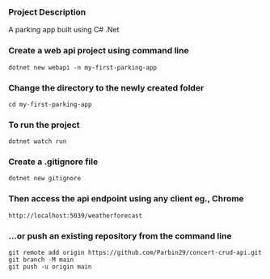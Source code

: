 ### Project Description
A parking app built using C# .Net

### Create a web api project using command line
```
dotnet new webapi -n my-first-parking-app
```

### Change the directory to the newly created folder
```
cd my-first-parking-app
```

### To run the project
```
dotnet watch run
```

### Create a .gitignore file
```
dotnet new gitignore
```

### Then access the api endpoint using any client eg., Chrome
```
http://localhost:5039/weatherforecast
```



### …or push an existing repository from the command line
```
git remote add origin https://github.com/Parbin29/concert-crud-api.git
git branch -M main
git push -u origin main
```
